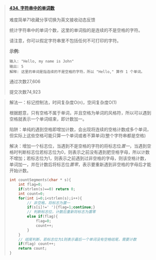 > #### [434. 字符串中的单词数](https://leetcode-cn.com/problems/number-of-segments-in-a-string/)
>
> 难度简单71收藏分享切换为英文接收动态反馈
>
> 统计字符串中的单词个数，这里的单词指的是连续的不是空格的字符。
>
> 请注意，你可以假定字符串里不包括任何不可打印的字符。
>
> **示例:**
>
> ```
> 输入: "Hello, my name is John"
> 输出: 5
> 解释: 这里的单词是指连续的不是空格的字符，所以 "Hello," 算作 1 个单词。
> ```
>
> 通过次数27,606
>
> 提交次数74,923

> 解法一：标记控制法，时间复杂度O(n)，空间复杂度O(1)
>
> 根据题意，只有空格不属于单词，并且空格为单词的风格符，所以可以遇到空格就表示一个单词结束，即计数加一。
>
> 陷阱：单纯的遇到空格即增加计数，会出现将连续的空格计数成多个单词，但实际上这些空格可能只算一个单词或者不算单词(整个字符串都是空格)
>
> 解决：增加一个标志位，当遇到不是空格的字符的将标志位*置一*，当遇到空格时判断标志位若标志位为0，则表示之前没有遇到肥空格字母，所以计数不增加；若标志位为1，则表示之前遇到过非空格的字母，则该空格计数，单词加一，并在计数后将标志位*置零*，表示要重新遇到非空格的字母后才能开始计数。
>
> ```c
> int countSegments(char * s){
>     int flag=0;
>     if(strlen(s)==0) return 0;
>     int count=0;
>     for(int i=0;i<strlen(s);i++){
>         // 非空格，将标志为置一
>         if(s[i]!=' '){flag=1;continue;}
>         // 判断标志位，计数后重新将标志为置零
>         else if(flag){
>             flag=0;
>             count++;
>         }
>     }
>     // 结尾判断，若标志位为1则表示最后一个单词没有空格结尾，需要计数
>     if(flag) count++;
>     return count;
> }
> ```
>
> 

